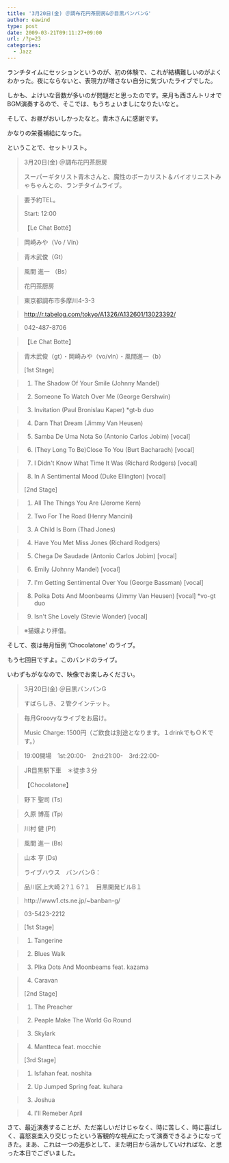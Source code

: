 ```yaml
---
title: '3月20日(金) ＠調布花円茶厨房&＠目黒バンバンG'
author: eawind
type: post
date: 2009-03-21T09:11:27+09:00
url: /?p=23
categories:
  - Jazz
---
```

ランチタイムにセッションというのが、初の体験で、これが結構難しいのがよくわかった。夜にならないと、表現力が増さない自分に気づいたライブでした。

しかも、よけいな音数が多いのが問題だと思ったのです。来月も西さんトリオでBGM演奏するので、そこでは、もうちょいましになりたいなと。

そして、お昼がおいしかったなと。青木さんに感謝です。


かなりの栄養補給になった。

ということで、セットリスト。

> 3月20日(金) ＠調布花円茶厨房
>
> スーパーギタリスト青木さんと、魔性のボーカリスト＆バイオリニストみゃちゃんとの、ランチタイムライブ。

>   
> 要予約TEL。
>
> Start: 12:00
>
> 【Le Chat Botté】

>   
> 岡崎みや（Vo / Vln）

>   
> 青木武俊（Gt）

>   
> 風間 進一 （Bs）
>
> 花円茶厨房

>   
> 東京都調布市多摩川4-3-3

>   
> <a href="http://r.tabelog.com/tokyo/A1326/A132601/13023392/" target="_blank">http://<wbr>r.tabel<wbr>og.com/<wbr>tokyo/A<wbr>1326/A1<wbr>32601/1<wbr>3023392<wbr>/</a>

>   
> 042-487-8706

> 【Le Chat Botte】

>   
> 青木武俊（gt）・岡崎みや（vo/vln）・風間進一（b）
>
> [1st Stage]

>   
> 1. The Shadow Of Your Smile (Johnny Mandel)

>   
> 2. Someone To Watch Over Me (George Gershwin)

>   
> 3. Invitation (Paul Bronislau Kaper) *gt-b duo

>   
> 4. Darn That Dream (Jimmy Van Heusen)

>   
> 5. Samba De Uma Nota So (Antonio Carlos Jobim) [vocal]

>   
> 6. (They Long To Be)Close To You (Burt Bacharach) [vocal]

>   
> 7. I Didn't Know What Time It Was (Richard Rodgers) [vocal]

>   
> 8. In A Sentimental Mood (Duke Ellington) [vocal]
>
> [2nd Stage]

>   
> 1. All The Things You Are (Jerome Kern)

>   
> 2. Two For The Road (Henry Mancini)

>   
> 3. A Child Is Born (Thad Jones)

>   
> 4. Have You Met Miss Jones (Richard Rodgers)

>   
> 5. Chega De Saudade (Antonio Carlos Jobim) [vocal]

>   
> 6. Emily (Johnny Mandel) [vocal]

>   
> 7. I'm Getting Sentimental Over You (George Bassman) [vocal]

>   
> 8. Polka Dots And Moonbeams (Jimmy Van Heusen) [vocal] *vo-gt duo

>   
> 9. Isn't She Lovely (Stevie Wonder) [vocal]

>   
> ※猫嬢より拝借。

そして、夜は毎月恒例 &#8216;Chocolatone' のライブ。


もう七回目ですよ。このバンドのライブ。

いわずもがななので、映像でお楽しみください。

<div class="insertVideo">
</div>



> 3月20日(金) ＠目黒バンバンG
>
> すばらしき、２管クインテット。

>   
> 毎月Groovyなライブをお届け。
>
> Music Charge: 1500円（ご飲食は別途となります。１drinkでもＯＫです。）

>   
> 19:00開場　1st:20:00-　2nd:21:00-　3rd:22:00-

>   
> JR目黒駅下車　＊徒歩３分
>
> 【Chocolatone】

>   
> 野下 聖司 (Ts)

>   
> 久原 博高 (Tp)

>   
> 川村 健 (Pf)

>   
> 風間 進一 (Bs)

>   
> 山本 亨 (Ds)
>
> ライブハウス　バンバンG：

>   
> 品川区上大崎２?１６?１　目黒開発ビルB１

>   
> http://<wbr>www1.ct<wbr>s.ne.jp<wbr>/~banba<wbr>n-g/

>   
> 03-5423-2212



>   
> [1st Stage]

>   
> 1. Tangerine

>   
> 2. Blues Walk

>   
> 3. Plka Dots And Moonbeams feat. kazama

>   
> 4. Caravan
>
> [2nd Stage]

>   
> 1. The Preacher

>   
> 2. Peaple Make The World Go Round

>   
> 3. Skylark

>   
> 4. Mantteca feat. mocchie
>
> [3rd Stage]

>   
> 1. Isfahan feat. noshita

>   
> 2. Up Jumped Spring feat. kuhara

>   
> 3. Joshua

>   
> 4. I'll Remeber April

さて、最近演奏することが、ただ楽しいだけじゃなく、時に苦しく、時に喜ばしく、喜怒哀楽入り交じったという客観的な視点にたって演奏できるようになってきた。まあ、これは一つの進歩として、また明日から活かしていければな、と思った本日でございました。
